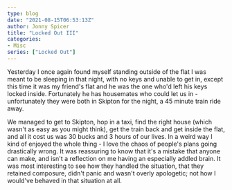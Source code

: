 ```yaml
---
type: blog
date: "2021-08-15T06:53:13Z"
author: Jonny Spicer
title: "Locked Out III"
categories:
- Misc
series: ["Locked Out"]
---
```

Yesterday I once again found myself standing outside of the flat I was meant to be sleeping in that night, with no keys and unable to get in, except this time
it was my friend's flat and he was the one who'd left his keys locked inside. Fortunately he has housemates who could let us in - unfortunately they were
both in Skipton for the night, a 45 minute train ride away.

We managed to get to Skipton, hop in a taxi, find the right house (which wasn't as easy as you might think), get the train back and get inside the flat,
and all it cost us was 30 bucks and 3 hours of our lives. In a weird way I kind of enjoyed the whole thing - I love the chaos of people's plans going
drastically wrong. It was reassuring to know that it's a mistake that anyone can make, and isn't a reflection on me having an especially addled brain. It
was most interesting to see how they handled the situation, that they retained composure, didn't panic and wasn't overly apologetic; not how I would've
behaved in that situation at all.
